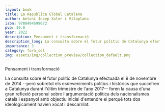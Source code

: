 ```yaml
---
layout: book
title: La República Global Catalana
author: Antoni Josep Xaler i Vilaplana
isbn: 9788494699672
pvp: 10.0
year: 2022
description: Pensament i transformació
description_long: La consulta sobre el futur polític de Catalunya efectuada el 9 de novembre de 2014 --però sobretot els esdeveniments polítics i històrics que succeïren a Catalunya durant l'últim trimestre de l'any 2017-- foren la causa d'una gran reflexió personal sobre l'argumentació política dels nacionalismes català i espanyol amb objectiu inicial d'entendre el perquè tots dos ideològicament havien xocat i descarrilat.
importance: 3
category: fora_col
img: assets/img/collection_preview/collection_default.png
---
```


Pensament i transformació

La consulta sobre el futur polític de Catalunya efectuada el 9 de novembre de 2014 --però sobretot els esdeveniments polítics i històrics que succeïren a Catalunya durant l'últim trimestre de l'any 2017-- foren la causa d'una gran reflexió personal sobre l'argumentació política dels nacionalismes català i espanyol amb objectiu inicial d'entendre el perquè tots dos ideològicament havien xocat i descarrilat.
